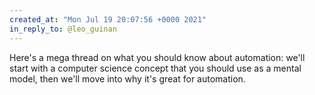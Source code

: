 ```yaml
---
created_at: "Mon Jul 19 20:07:56 +0000 2021"
in_reply_to: @leo_guinan
---
```


Here's a mega thread on what you should know about automation: we'll start with a computer science concept that you should use as a mental model, then we'll move into 
why it's great for automation.